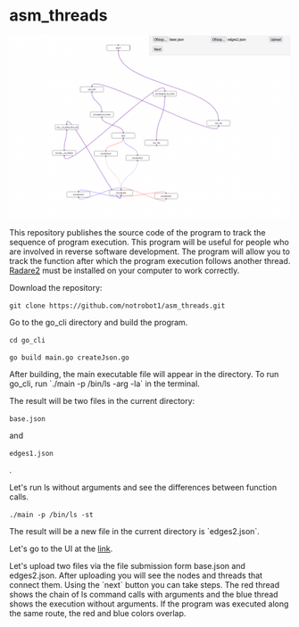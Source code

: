 # asm_threads
![index](https://raw.githubusercontent.com/notrobot1/asm_threads/main/img/index.gif)

<p>This repository publishes the source code of the program to track the sequence of program execution. This program will be useful for people who are involved in reverse software development. The program will allow you to track the function after which the program execution follows another thread. <a href="https://rada.re/">Radare2</a> must be installed on your computer to work correctly. </p>

<p>Download the repository:</p>

`git clone https://github.com/notrobot1/asm_threads.git`

<p>Go to the go_cli directory and build the program.</p> 

`cd go_cli`

`go build main.go createJson.go` 

<p>After building, the main executable file will appear in the directory. To run go_cli, run  `./main -p /bin/ls -arg -la`  in the terminal. </p>
<p>The result will be two files in the current directory: 
  
  `base.json`
  
  and 
  
  `edges1.json`
  
  . </p>
<p>Let's run ls without arguments and see the differences between function calls.</p>  

`./main -p /bin/ls -st` 

<p>The result will be a new file in the current directory is  `edges2.json`.</p> 
<p>Let's go to the UI at the <a href="https://notrobot1.github.io/asm_threads/ui/build/">link</a>.  </p>
<p>Let's upload two files via the file submission form base.json and edges2.json. After uploading you will see the nodes and threads that connect them. Using the `next` button you can take steps. The red thread shows the chain of ls command calls with arguments and the blue thread shows the execution without arguments. If the program was executed along the same route, the red and blue colors overlap.</p>


